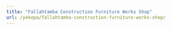 ```yaml
---
title: "Fallahtamba Construction Furniture Works Shop"
url: /yekepa/fallahtamba-construction-furniture-works-shop/
---
```

